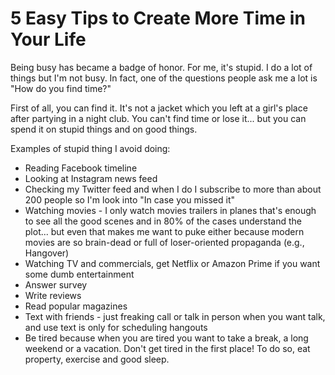 # 5 Easy Tips to Create More Time in Your Life

Being busy has became a badge of honor. For me, it's stupid. I do a lot of things but I'm not busy. In fact, one of the questions people ask me a lot is "How do you find time?" 

First of all, you can find it. It's not a jacket which you left at a girl's place after partying in a night club. You can't find time or lose it... but you can spend it on stupid things and on good things.

Examples of stupid thing I avoid doing:

* Reading Facebook timeline
* Looking at Instagram news feed
* Checking my Twitter feed and when I do I subscribe to more than about 200 people so I'm look into "In case you missed it"
* Watching movies - I only watch movies trailers in planes that's enough to see all the good scenes and in 80% of the cases understand the plot... but even that makes me want to puke either because modern movies are so brain-dead or full of loser-oriented propaganda (e.g., Hangover)
* Watching TV and commercials, get Netflix or Amazon Prime if you want some dumb entertainment
* Answer survey
* Write reviews
* Read popular magazines
* Text with friends - just freaking call or talk in person when you want talk, and use text is only for scheduling hangouts
* Be tired because when you are tired you want to take a break, a long weekend or a vacation. Don't get tired in the first place! To do so, eat property, exercise and good sleep.

